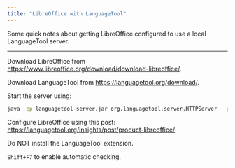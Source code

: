 ```yaml
---
title: "LibreOffice with LanguageTool"
---
```


Some quick notes about getting LibreOffice configured to use a local LanguageTool server.

---

Download LibreOffice from https://www.libreoffice.org/download/download-libreoffice/.

Download LanguageTool from https://languagetool.org/download/.

Start the server using:

```bash
java -cp languagetool-server.jar org.languagetool.server.HTTPServer --port 8081 --public --config config.propertie
```

Configure LibreOffice using this post: https://languagetool.org/insights/post/product-libreoffice/

Do NOT install the LanguageTool extension.

`Shift+F7` to enable automatic checking.
